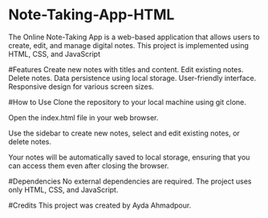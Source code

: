 # Note-Taking-App-HTML
The Online Note-Taking App is a web-based application that allows users to create, edit, and manage digital notes. This project is implemented using HTML, CSS, and JavaScript 

#Features
Create new notes with titles and content.
Edit existing notes.
Delete notes.
Data persistence using local storage.
User-friendly interface.
Responsive design for various screen sizes.

#How to Use
Clone the repository to your local machine using git clone.

Open the index.html file in your web browser.

Use the sidebar to create new notes, select and edit existing notes, or delete notes.

Your notes will be automatically saved to local storage, ensuring that you can access them even after closing the browser.

#Dependencies
No external dependencies are required. The project uses only HTML, CSS, and JavaScript.

#Credits
This project was created by Ayda Ahmadpour.

